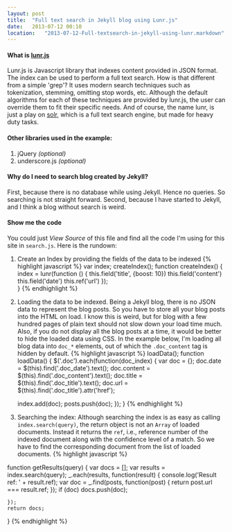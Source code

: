 ```yaml
---
layout: post
title:  "Full text search in Jekyll blog using Lunr.js"
date:   2013-07-12 00:10
location:   "2013-07-12-Full-textsearch-in-jekyll-using-lunr.markdown" 
---
```


#### What is [lunr.js](http://lunrjs.com)
Lunr.js is Javascript library that indexes content provided in JSON format. The index can be used to perform a full text search. How is that different from a simple 'grep'? It uses modern search techniques such as tokenization, stemming, omitting stop words, etc. Although the default algorithms for each of these techniques are provided by lunr.js, the user can override them to fit their specific needs. And of course, the name lunr, is just a play on [solr](https://lucene.apache.org/solr/), which is a full text search engine, but made for heavy duty tasks.

#### Other libraries used in the example:
1. jQuery _(optional)_
2. underscore.js _(optional)_

#### Why do I need to search blog created by Jekyll?
First, because there is no database while using Jekyll. Hence no queries. So searching is not straight forward. Second, because I have started to Jekyll, and I think a blog without search is weird.

#### Show me the code
You could just _View Source_ of this file and find all the code I'm using for this site in `search.js`. Here is the rundown:

1.    Create an Index by providing the fields of the data to be indexed
    {% highlight javascript %}
var index;
createIndex();
function createIndex() {
	index = lunr(function () {
	    this.field('title', {boost: 10})
	    this.field('content')
	    this.field('date')
	    this.ref('url')
  });	
}
{% endhighlight %}

2.    Loading the data to be indexed. Being a Jekyll blog, there is no JSON data to represent the blog posts. So you have to store all your blog posts into the HTML on load. I know this is weird, but for blog with a few hundred pages of plain text should not slow down your load time much. Also, if you do not display all the blog posts at a time, it would be better to hide the loaded data using CSS. In the example below, I'm loading all blog data into `doc_*` elements, out of which the `.doc_content` tag is hidden by default.
    {% highlight javascript %}
loadData();
function loadData() {
	$('.doc').each(function(doc_index) {
		var doc = {};
		doc.date = $(this).find('.doc_date').text();
		doc.content = $(this).find('.doc_content').text();
		doc.title = $(this).find('.doc_title').text();
		doc.url = $(this).find('.doc_title').attr('href');

		index.add(doc);
		posts.push(doc);
	});
}
{% endhighlight %}

3.    Searching the index: Although searching the index is as easy as calling `index.search(query)`, the return object is not an `Array` of loaded documents. Instead it returns the `ref`, i.e., reference number of the indexed document along with the confidence level of a match. So we have to find the corresponding document from the list of loaded documents.
    {% highlight javascript %}

function getResults(query) {
	var docs = [];
	var results = index.search(query);
	_.each(results, function(result) {
		console.log('Result ref: ' + result.ref);
		var doc = _.find(posts, function(post) {
			return post.url === result.ref;
		});
		if (doc) docs.push(doc);
		
	});
	return docs;
}
{% endhighlight %}

